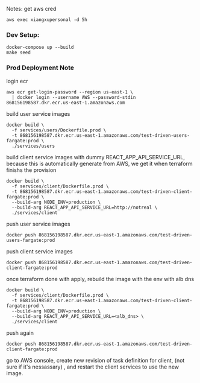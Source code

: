 

Notes:
get aws cred
```
aws exec xiangxupersonal -d 5h
```

### Dev Setup:
```
docker-compose up --build
make seed
```

### Prod Deployment Note
login ecr
```
aws ecr get-login-password --region us-east-1 \
  | docker login --username AWS --password-stdin 868156198587.dkr.ecr.us-east-1.amazonaws.com
```

build user service images
```
docker build \
  -f services/users/Dockerfile.prod \
  -t 868156198587.dkr.ecr.us-east-1.amazonaws.com/test-driven-users-fargate:prod \
  ./services/users
```

build client service images with dummy REACT_APP_API_SERVICE_URL, because this is automatically generate from AWS, we get it when terraform finishs the provision
```
docker build \
  -f services/client/Dockerfile.prod \
  -t 868156198587.dkr.ecr.us-east-1.amazonaws.com/test-driven-client-fargate:prod \
  --build-arg NODE_ENV=production \
  --build-arg REACT_APP_API_SERVICE_URL=http://notreal \
  ./services/client
```

push user service images
```
docker push 868156198587.dkr.ecr.us-east-1.amazonaws.com/test-driven-users-fargate:prod
```

push client service images
```
docker push 868156198587.dkr.ecr.us-east-1.amazonaws.com/test-driven-client-fargate:prod
```

once terraform done with apply, rebuild the image with the env with alb dns
```
docker build \
  -f services/client/Dockerfile.prod \
  -t 868156198587.dkr.ecr.us-east-1.amazonaws.com/test-driven-client-fargate:prod \
  --build-arg NODE_ENV=production \
  --build-arg REACT_APP_API_SERVICE_URL=<alb_dns> \
  ./services/client
```

push again
```
docker push 868156198587.dkr.ecr.us-east-1.amazonaws.com/test-driven-client-fargate:prod
```

go to AWS console, create new revision of task definition for client, (not sure if it's nessassary) , 
and restart the client services to use the new image. 